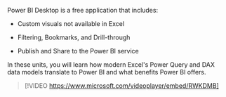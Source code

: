 Power BI Desktop is a free application that includes:

-   Custom visuals not available in Excel

-   Filtering, Bookmarks, and Drill-through

-   Publish and Share to the Power BI service

In these units, you will learn how modern Excel's Power Query and DAX data models translate to Power BI and what benefits Power BI offers.

> [!VIDEO https://www.microsoft.com/videoplayer/embed/RWKDMB]
